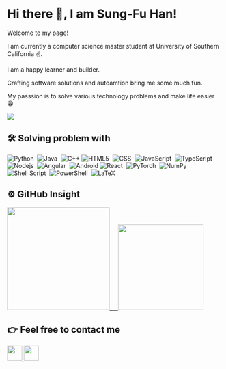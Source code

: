 
<!--
**wallinslax/wallinslax** is a ✨ _special_ ✨ repository because its `README.md` (this file) appears on your GitHub profile.

Here are some ideas to get you started:

- 🔭 I’m currently working on ...
- 🌱 I’m currently learning ...
- 👯 I’m looking to collaborate on ...
- 🤔 I’m looking for help with ...
- 💬 Ask me about ...
- 📫 How to reach me: ...
- 😄 Pronouns: ...
- ⚡ Fun fact: ...
-->


# Hi there 👋, I am Sung-Fu Han!
Welcome to my page!

I am currently a computer science master student at University of Southern California ✌️. 

I am a happy learner and builder.

Crafting software solutions and autoamtion bring me some much fun.

My passsion is to solve various technology problems and make life easier :grin:

<img src="https://komarev.com/ghpvc/?username=wallinslax&color=blueviolet&style=flat">


## 🛠 Solving problem with
![Python](http://img.shields.io/badge/-Python-3776AB?style=for-the-badge&logo=python&logoColor=ffffff)&nbsp;
![Java](https://img.shields.io/badge/Java-ED8B00?style=for-the-badge&logo=java&logoColor=white)&nbsp;
![C++](https://img.shields.io/badge/C%2B%2B-00599C?style=for-the-badge&logo=c%2B%2B&logoColor=white)
![HTML5](https://img.shields.io/badge/HTML5-E34F26?style=for-the-badge&logo=html5&logoColor=white)&nbsp;
![CSS](https://img.shields.io/badge/CSS3-1572B6?style=for-the-badge&logo=css3&logoColor=white)&nbsp;
![JavaScript](https://img.shields.io/badge/JavaScript-323330?style=for-the-badge&logo=javascript&logoColor=F7DF1E)&nbsp;
![TypeScript](https://img.shields.io/badge/TypeScript-007ACC?style=for-the-badge&logo=typescript&logoColor=white)&nbsp;
![Nodejs](https://img.shields.io/badge/-Nodejs-339933?style=for-the-badge&logo=Node.js&logoColor=ffffff)&nbsp;
![Angular](https://img.shields.io/badge/Angular-DD0031?style=for-the-badge&logo=angular&logoColor=white)&nbsp;
![Android](https://img.shields.io/badge/Android-3DDC84?style=for-the-badge&logo=android&logoColor=white)
![React](https://img.shields.io/badge/React-20232A?style=for-the-badge&logo=react&logoColor=61DAFB)&nbsp;
![PyTorch](https://img.shields.io/badge/PyTorch-%23EE4C2C.svg?style=for-the-badge&logo=PyTorch&logoColor=white)&nbsp;
![NumPy](https://img.shields.io/badge/numpy-%23013243.svg?style=for-the-badge&logo=numpy&logoColor=white)&nbsp;
![Shell Script](https://img.shields.io/badge/shell_script-%23121011.svg?style=for-the-badge&logo=gnu-bash&logoColor=white)&nbsp;
![PowerShell](https://img.shields.io/badge/PowerShell-%235391FE.svg?style=for-the-badge&logo=powershell&logoColor=white)&nbsp;
![LaTeX](https://img.shields.io/badge/latex-%23008080.svg?style=for-the-badge&logo=latex&logoColor=white)


[icons]: (https://github.com/alexandresanlim/Badges4-README.md-Profile#readme)

## ⚙️ GitHub Insight
<a href="https://github.com/ChiaHaoChangTw?tab=repositories">
  <img height="240" src="https://github-readme-stats.vercel.app/api/top-langs/?username=wallinslax&theme=swift">
  &nbsp;&nbsp;&nbsp;
  <img height="200" src="https://github-readme-stats.vercel.app/api?username=wallinslax&theme=swift">
</a>

[GitHub stats]: (https://github.com/anuraghazra/github-readme-stats)

## :point_right: Feel free to contact me
<a href=mailto:sfhan@usc.edu>
  <img height="35" src="https://img.icons8.com/external-kiranshastry-lineal-color-kiranshastry/64/000000/external-email-advertising-kiranshastry-lineal-color-kiranshastry-1.png"/>
</a>
<a href="https://www.linkedin.com/in/sungfuhan/">
  <img height="35" src="https://img.icons8.com/color/48/000000/linkedin.png"/>
</a>
